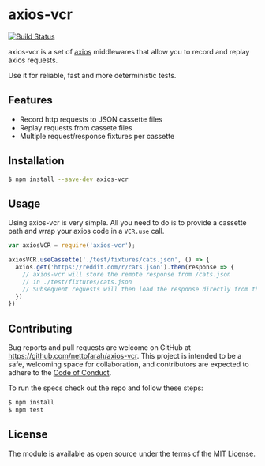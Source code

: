 # axios-vcr
[![Build Status](https://travis-ci.org/nettofarah/axios-vcr.svg?branch=master)](https://travis-ci.org/nettofarah/axios-vcr)

axios-vcr is a set of [axios](https://github.com/mzabriskie/axios) middlewares that allow you to record and replay axios requests.

Use it for reliable, fast and more deterministic tests.

## Features
- Record http requests to JSON cassette files
- Replay requests from cassete files
- Multiple request/response fixtures per cassette

## Installation
```bash
$ npm install --save-dev axios-vcr
```

## Usage
Using axios-vcr is very simple. All you need to do is to provide a cassette path and wrap your axios code in a `VCR.use` call.

```javascript
var axiosVCR = require('axios-vcr');

axiosVCR.useCassette('./test/fixtures/cats.json', () => {
  axios.get('https://reddit.com/r/cats.json').then(response => {
    // axios-vcr will store the remote response from /cats.json
    // in ./test/fixtures/cats.json
    // Subsequent requests will then load the response directly from the file system
  })
})
```

## Contributing

Bug reports and pull requests are welcome on GitHub at https://github.com/nettofarah/axios-vcr. This project is intended to be a safe, welcoming space for collaboration, and contributors are expected to adhere to the [Code of Conduct](https://github.com/nettofarah/axios-vcr/blob/master/CODE_OF_CONDUCT.md).

To run the specs check out the repo and follow these steps:

```bash
$ npm install
$ npm test
```

## License

The module is available as open source under the terms of the MIT License.
